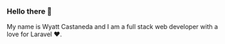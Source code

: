 ### Hello there 👋

My name is Wyatt Castaneda and I am a full stack web developer with a love for Laravel :heart:. 
